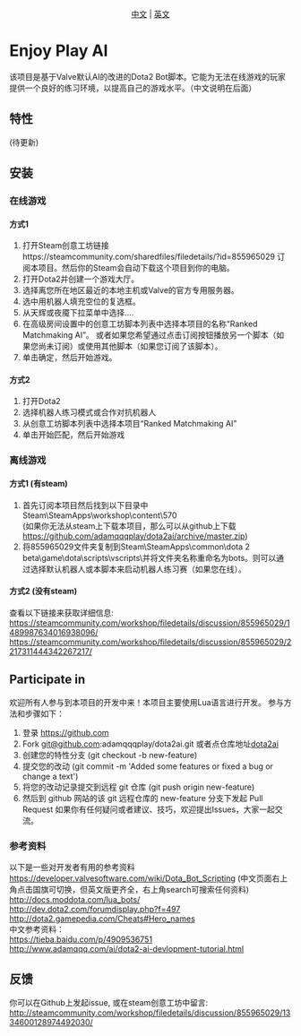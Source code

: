 <p align="center"><a href="./README_CN.md">中文</a> | <a href="./README.md">英文</a></p>

# Enjoy Play AI
该项目是基于Valve默认AI的改进的Dota2 Bot脚本。它能为无法在线游戏的玩家提供一个良好的练习环境，以提高自己的游戏水平。（中文说明在后面）
## 特性
(待更新)
## 安装
### 在线游戏
#### 方式1
1. 打开Steam创意工坊链接https://steamcommunity.com/sharedfiles/filedetails/?id=855965029 订阅本项目。然后你的Steam会自动下载这个项目到你的电脑。
2. 打开Dota2并创建一个游戏大厅。
3. 选择离您所在地区最近的本地主机或Valve的官方专用服务器。
4. 选中用机器人填充空位的复选框。
5. 从天辉或夜魇下拉菜单中选择....
6. 在高级房间设置中的创意工坊脚本列表中选择本项目的名称“Ranked Matchmaking AI”。 或者如果您希望通过点击订阅按钮播放另一个脚本（如果您尚未订阅）或使用其他脚本（如果您订阅了该脚本）。
7. 单击确定，然后开始游戏。
#### 方式2
1. 打开Dota2
2. 选择机器人练习模式或合作对抗机器人
3. 从创意工坊脚本列表中选择本项目“Ranked Matchmaking AI”
4. 单击开始匹配，然后开始游戏
### 离线游戏
#### 方式1 (有steam)
1. 首先订阅本项目然后找到以下目录中 Steam\SteamApps\workshop\content\570\
(如果你无法从steam上下载本项目，那么可以从github上下载 https://github.com/adamqqqplay/dota2ai/archive/master.zip)
2. 将855965029文件夹复制到Steam\SteamApps\common\dota 2 beta\game\dota\scripts\vscripts\并将文件夹名称重命名为bots。则可以通过选择默认机器人或本脚本来启动机器人练习赛（如果您在线）。
#### 方式2 (没有steam)
查看以下链接来获取详细信息: 
https://steamcommunity.com/workshop/filedetails/discussion/855965029/1489987634016938096/
https://steamcommunity.com/workshop/filedetails/discussion/855965029/2217311444342267217/
## Participate in
欢迎所有人参与到本项目的开发中来！本项目主要使用Lua语言进行开发。
参与方法和步骤如下：
1. 登录 https://github.com
2. Fork git@github.com:adamqqqplay/dota2ai.git 或者点仓库地址[dota2ai](https://github.com/adamqqqplay/dota2ai.git "dota2ai")
3. 创建您的特性分支 (git checkout -b new-feature)
4. 提交您的改动 (git commit -m 'Added some features or fixed a bug or change a text')
5. 将您的改动记录提交到远程 git 仓库 (git push origin new-feature)
6. 然后到 github 网站的该 git 远程仓库的 new-feature 分支下发起 Pull Request
如果你有任何疑问或者建议、技巧，欢迎提出Issues，大家一起交流。
### 参考资料
以下是一些对开发者有用的参考资料  
https://developer.valvesoftware.com/wiki/Dota_Bot_Scripting  (中文页面右上角点击国旗可切换，但英文版更齐全，右上角search可搜索任何资料)  
http://docs.moddota.com/lua_bots/  
http://dev.dota2.com/forumdisplay.php?f=497  
http://dota2.gamepedia.com/Cheats#Hero_names  
中文参考资料：  
https://tieba.baidu.com/p/4909536751  
http://www.adamqqq.com/ai/dota2-ai-devlopment-tutorial.html  
## 反馈
你可以在Github上发起issue, 或在steam创意工坊中留言:
http://steamcommunity.com/workshop/filedetails/discussion/855965029/1334600128974492030/
